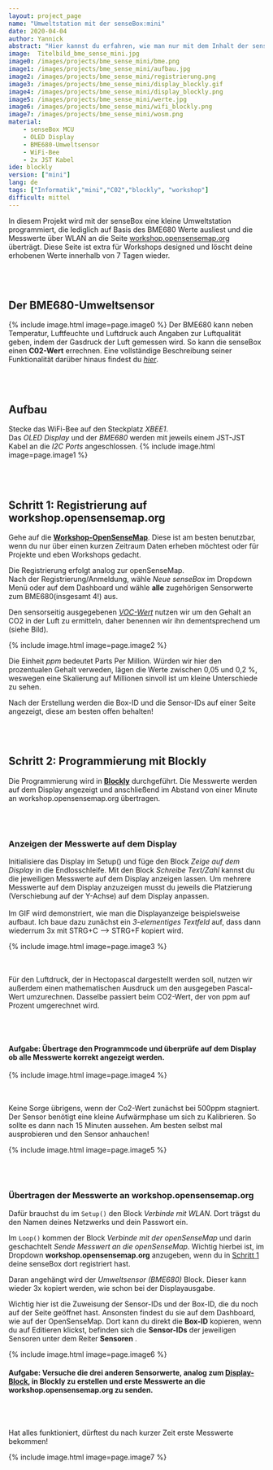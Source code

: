 ```yaml
---
layout: project_page
name: "Umweltstation mit der senseBox:mini"
date: 2020-04-04
author: Yannick
abstract: "Hier kannst du erfahren, wie man nur mit dem Inhalt der senseBox:mini eine eigene Umweltstation mit Sensorwerten für Temperatur, Luftfeuchtigkeit, Luftdruck und C02-Gehalt aufstellen kannst"
image:  Titelbild_bme_sense_mini.jpg
image0: /images/projects/bme_sense_mini/bme.png
image1: /images/projects/bme_sense_mini/aufbau.jpg
image2: /images/projects/bme_sense_mini/registrierung.png
image3: /images/projects/bme_sense_mini/display_blockly.gif 
image4: /images/projects/bme_sense_mini/display_blockly.png
image5: /images/projects/bme_sense_mini/werte.jpg
image6: /images/projects/bme_sense_mini/wifi_blockly.png
image7: /images/projects/bme_sense_mini/wosm.png 
material:
    - senseBox MCU
    - OLED Display
    - BME680-Umweltsensor
    - WiFi-Bee
    - 2x JST Kabel
ide: blockly
version: ["mini"]
lang: de
tags: ["Informatik","mini","C02","blockly", "workshop"]
difficult: mittel
---
```

<head><title>Umweltstation senseBox:mini</title></head>

In diesem Projekt wird mit der senseBox eine kleine Umweltstation programmiert, die lediglich auf Basis des BME680 Werte ausliest und die Messwerte über WLAN an die Seite [workshop.opensensemap.org](workshop.opensensemap.org) überträgt. Diese Seite ist extra für Workshops designed und löscht deine erhobenen Werte innerhalb von 7 Tagen wieder.

<br><br>

## Der BME680-Umweltsensor
{% include image.html image=page.image0 %}
Der BME680 kann neben Temperatur, Luftfeuchte und Luftdruck auch Angaben zur Luftqualität geben, indem der Gasdruck der Luft gemessen wird. So kann die senseBox einen __C02-Wert__ errechnen. Eine vollständige Beschreibung seiner Funktionalität darüber hinaus findest du _[hier](https://www.bosch-sensortec.com/products/environmental-sensors/gas-sensors-bme680/)_.

<br><br>

## Aufbau
Stecke das WiFi-Bee auf den Steckplatz _XBEE1_.<br>
Das _OLED Display_ und der _BME680_ werden mit jeweils einem JST-JST Kabel an die _I2C Ports_ angeschlossen.
{% include image.html image=page.image1 %}

<br><br>

## Schritt 1: Registrierung auf workshop.opensensemap.org
Gehe auf die __[Workshop-OpenSenseMap](https://workshop.opensensemap.org/)__. Diese ist am besten benutzbar, wenn du nur über einen kurzen Zeitraum Daten erheben möchtest oder für Projekte und eben Workshops gedacht. 

Die Registrierung erfolgt analog zur openSenseMap.<br>
Nach der Registrierung/Anmeldung, wähle _Neue senseBox_ im Dropdown Menü oder auf dem Dashboard und wähle **alle** zugehörigen Sensorwerte zum BME680(insgesamt 4!) aus. 

Den sensorseitig ausgegebenen _[VOC-Wert](https://de.wikipedia.org/wiki/Fl%C3%BCchtige_organische_Verbindungen)_ nutzen wir um den Gehalt an CO2 in der Luft zu ermitteln, daher benennen wir ihn dementsprechend um (siehe Bild).

{% include image.html image=page.image2 %}

Die Einheit _ppm_ bedeutet Parts Per Million. Würden wir hier den prozentualen Gehalt verweden, lägen die Werte zwischen 0,05 und 0,2 %, weswegen eine Skalierung auf Millionen sinvoll ist um kleine Unterschiede zu sehen.

Nach der Erstellung werden die Box-ID und die Sensor-IDs auf einer Seite angezeigt, diese am besten offen behalten!

<br><br>

## Schritt 2: Programmierung mit Blockly
Die Programmierung wird in __[Blockly](https://blockly.sensebox.de)__ durchgeführt. Die Messwerte werden auf dem Display angezeigt und anschließend im Abstand von einer Minute an workshop.opensensemap.org übertragen.

<br><br>

### Anzeigen der Messwerte auf dem Display
Initialisiere das Display im Setup() und füge den Block _Zeige auf dem Display_ in die Endlosschleife. Mit den Block _Schreibe Text/Zahl_ kannst du die jeweiligen Messwerte auf dem Display anzeigen lassen. Um mehrere Messwerte auf dem Display anzuzeigen musst du jeweils die Platzierung (Verschiebung auf der Y-Achse) auf dem Display anpassen. 
<br><br>
Im GIF wird demonstriert, wie man die Displayanzeige beispielsweise aufbaut. Ich baue dazu zunächst ein _3-elementiges Textfeld_ auf, dass dann wiederrum 3x mit STRG+C --> STRG+F kopiert wird. 

{% include image.html image=page.image3 %}

<br><br>
Für den Luftdruck, der in Hectopascal dargestellt werden soll, nutzen wir außerdem einen mathematischen Ausdruck um den ausgegeben Pascal-Wert umzurechnen. Dasselbe passiert beim CO2-Wert, der von ppm auf Prozent umgerechnet wird.

<br><br>
#### Aufgabe: Übertrage den Programmcode und überprüfe auf dem Display ob alle Messwerte korrekt angezeigt werden. 

{% include image.html image=page.image4 %}

<br><br>
Keine Sorge übrigens, wenn der Co2-Wert zunächst bei 500ppm stagniert. Der Sensor benötigt eine kleine Aufwärmphase um sich zu Kalibrieren. So sollte es dann nach 15 Minuten aussehen. Am besten selbst mal ausprobieren und den Sensor anhauchen!

{% include image.html image=page.image5 %}

<br><br>

### Übertragen der Messwerte an workshop.opensensemap.org
Dafür brauchst du im `Setup()` den Block _Verbinde mit WLAN_. Dort trägst du den Namen deines Netzwerks und dein Passwort ein.

Im `Loop()` kommen der Block _Verbinde mit der openSenseMap_ und darin geschachtelt _Sende Messwert an die openSenseMap_. Wichtig hierbei ist, im Dropdown __workshop.opensensemap.org__ anzugeben, wenn du in [Schritt 1](/projects/de/2020-04-02-BME-sense_mini#schritt-1-registrierung-auf-workshopopensensemaporg) deine senseBox dort registriert hast. 

Daran angehängt wird der _Umweltsensor (BME680)_ Block. Dieser kann wieder 3x kopiert werden, wie schon bei der Displayausgabe. 

Wichtig hier ist die Zuweisung der Sensor-IDs und der Box-ID, die du noch auf der Seite geöffnet hast. Ansonsten findest du sie auf dem Dashboard, wie auf der OpenSenseMap. Dort kann du direkt die __Box-ID__ kopieren, wenn du auf Editieren klickst, befinden sich die __Sensor-IDs__ der jeweiligen Sensoren unter dem Reiter __Sensoren__ .

{% include image.html image=page.image6 %}

#### Aufgabe: Versuche die drei anderen Sensorwerte, analog zum [Display-Block](/projects/de/2020-04-02-BME-sense_mini#anzeigen-der-messwerte-auf-dem-display), in Blockly zu erstellen und erste Messwerte an die workshop.opensensemap.org zu senden.

<br><br>

Hat alles funktioniert, dürftest du nach kurzer Zeit erste Messwerte bekommen!

{% include image.html image=page.image7 %}

